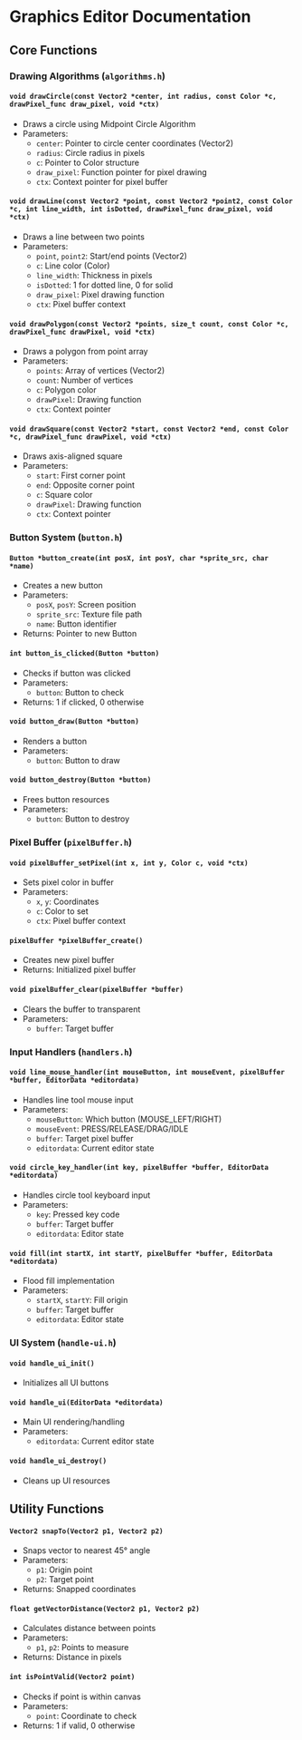 # Graphics Editor Documentation

## Core Functions

### Drawing Algorithms (`algorithms.h`)

#### `void drawCircle(const Vector2 *center, int radius, const Color *c, drawPixel_func draw_pixel, void *ctx)`
- Draws a circle using Midpoint Circle Algorithm
- Parameters:
  - `center`: Pointer to circle center coordinates (Vector2)
  - `radius`: Circle radius in pixels
  - `c`: Pointer to Color structure
  - `draw_pixel`: Function pointer for pixel drawing
  - `ctx`: Context pointer for pixel buffer

#### `void drawLine(const Vector2 *point, const Vector2 *point2, const Color *c, int line_width, int isDotted, drawPixel_func draw_pixel, void *ctx)`
- Draws a line between two points
- Parameters:
  - `point`, `point2`: Start/end points (Vector2)
  - `c`: Line color (Color)
  - `line_width`: Thickness in pixels
  - `isDotted`: 1 for dotted line, 0 for solid
  - `draw_pixel`: Pixel drawing function
  - `ctx`: Pixel buffer context

#### `void drawPolygon(const Vector2 *points, size_t count, const Color *c, drawPixel_func drawPixel, void *ctx)`
- Draws a polygon from point array
- Parameters:
  - `points`: Array of vertices (Vector2)
  - `count`: Number of vertices
  - `c`: Polygon color
  - `drawPixel`: Drawing function
  - `ctx`: Context pointer

#### `void drawSquare(const Vector2 *start, const Vector2 *end, const Color *c, drawPixel_func drawPixel, void *ctx)`
- Draws axis-aligned square
- Parameters:
  - `start`: First corner point
  - `end`: Opposite corner point
  - `c`: Square color
  - `drawPixel`: Drawing function
  - `ctx`: Context pointer

### Button System (`button.h`)

#### `Button *button_create(int posX, int posY, char *sprite_src, char *name)`
- Creates a new button
- Parameters:
  - `posX`, `posY`: Screen position
  - `sprite_src`: Texture file path
  - `name`: Button identifier
- Returns: Pointer to new Button

#### `int button_is_clicked(Button *button)`
- Checks if button was clicked
- Parameters:
  - `button`: Button to check
- Returns: 1 if clicked, 0 otherwise

#### `void button_draw(Button *button)`
- Renders a button
- Parameters:
  - `button`: Button to draw

#### `void button_destroy(Button *button)`
- Frees button resources
- Parameters:
  - `button`: Button to destroy

### Pixel Buffer (`pixelBuffer.h`)

#### `void pixelBuffer_setPixel(int x, int y, Color c, void *ctx)`
- Sets pixel color in buffer
- Parameters:
  - `x`, `y`: Coordinates
  - `c`: Color to set
  - `ctx`: Pixel buffer context

#### `pixelBuffer *pixelBuffer_create()`
- Creates new pixel buffer
- Returns: Initialized pixel buffer

#### `void pixelBuffer_clear(pixelBuffer *buffer)`
- Clears the buffer to transparent
- Parameters:
  - `buffer`: Target buffer

### Input Handlers (`handlers.h`)

#### `void line_mouse_handler(int mouseButton, int mouseEvent, pixelBuffer *buffer, EditorData *editordata)`
- Handles line tool mouse input
- Parameters:
  - `mouseButton`: Which button (MOUSE_LEFT/RIGHT)
  - `mouseEvent`: PRESS/RELEASE/DRAG/IDLE
  - `buffer`: Target pixel buffer
  - `editordata`: Current editor state

#### `void circle_key_handler(int key, pixelBuffer *buffer, EditorData *editordata)`
- Handles circle tool keyboard input
- Parameters:
  - `key`: Pressed key code
  - `buffer`: Target buffer
  - `editordata`: Editor state

#### `void fill(int startX, int startY, pixelBuffer *buffer, EditorData *editordata)`
- Flood fill implementation
- Parameters:
  - `startX`, `startY`: Fill origin
  - `buffer`: Target buffer
  - `editordata`: Editor state

### UI System (`handle-ui.h`)

#### `void handle_ui_init()`
- Initializes all UI buttons

#### `void handle_ui(EditorData *editordata)`
- Main UI rendering/handling
- Parameters:
  - `editordata`: Current editor state

#### `void handle_ui_destroy()`
- Cleans up UI resources

## Utility Functions

#### `Vector2 snapTo(Vector2 p1, Vector2 p2)`
- Snaps vector to nearest 45° angle
- Parameters:
  - `p1`: Origin point
  - `p2`: Target point
- Returns: Snapped coordinates

#### `float getVectorDistance(Vector2 p1, Vector2 p2)`
- Calculates distance between points
- Parameters:
  - `p1`, `p2`: Points to measure
- Returns: Distance in pixels

#### `int isPointValid(Vector2 point)`
- Checks if point is within canvas
- Parameters:
  - `point`: Coordinate to check
- Returns: 1 if valid, 0 otherwise
